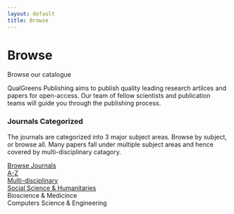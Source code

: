 ```yaml
---
layout: default
title: Browse
---
```


<div class="jumbotron browse">
  <h1 class="display-3">Browse</h1>
  <p class="lead">
    Browse our catalogue
  </p>
</div>

<div class="docs-section container">
    <p class="lead">QualGreens Publishing aims to publish quality leading research artilces and papers for open-access. Our team of fellow scientists and publication teams will guide you through the publishing process.</p>
</div>

<div class="docs-section container">
    <h3 class="display-6">Journals Categorized</h3>
    <p class="lead">The journals are categorized into 3 major subject areas. Browse by subject, or browse all. Many papers fall under multiple subject areas and hence covered by multi-disciplinary catagory. </p>
    <div class="row">
        <div class="col-lg-3 h-100">
            <a href="{{ site.baseurl }}/browse/all/">
                <div class="bs-componet">
                    <div class="alert alert-dismissible alert-danger">
                        Browse Journals
                        <br>
                        A-Z
                    </div>
                </div>
            </a>
        </div>
        <div class="col-lg-3 h-100">
            <a href="{{site.baseurl}}/browse/multidisciplinary/">
                <div class="bs-componet">
                    <div class="alert alert-dismissible alert-secondary">
                        Multi-disciplinary<br>
                    </div>
                </div>
            </a>
        </div>
        <div class="col-lg-3 h-100">
            <a href="{{site.baseurl}}/browse/social-science-&-humanitaries/">
                <div class="bs-componet">
                    <div class="alert alert-dismissible alert-warning">
                        Social Science & Humanitaries
                    </div>
                </div>
            </a>
        </div>
        <div class="col-lg-3 h-100">
            <div class="bs-componet">
                <div class="alert alert-dismissible alert-info">
                    Bioscience & Medicince
                </div>
            </div>
        </div>
        <div class="col-lg-3 h-100">
            <div class="bs-componet">
                <div class="alert alert-dismissible alert-success">
                    Computers Science & Engineering
                </div>
            </div>
        </div>
    </div>
</div>